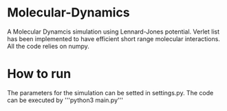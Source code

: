 # Molecular-Dynamics

A Molecular Dynamcis simulation using Lennard-Jones potential.
Verlet list has been implemented to have efficient short range molecular interactions. All the code relies on numpy.
# How to run
The parameters for the simulation can be setted in settings.py. The code can be executed by '''python3 main.py'''

